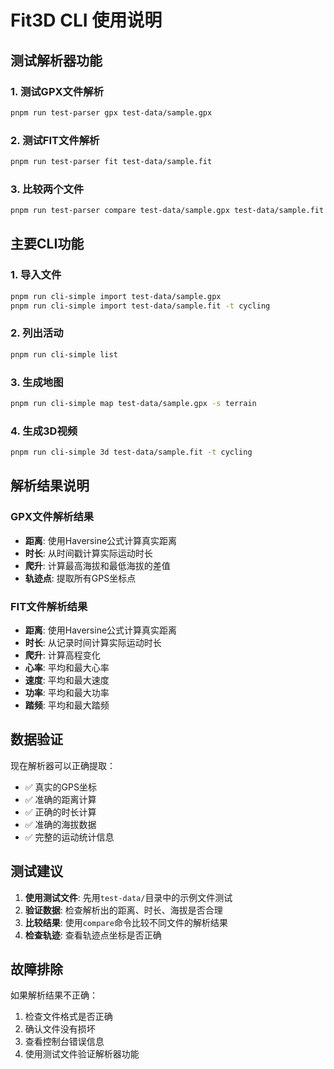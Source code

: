 # Fit3D CLI 使用说明

## 测试解析器功能

### 1. 测试GPX文件解析
```bash
pnpm run test-parser gpx test-data/sample.gpx
```

### 2. 测试FIT文件解析
```bash
pnpm run test-parser fit test-data/sample.fit
```

### 3. 比较两个文件
```bash
pnpm run test-parser compare test-data/sample.gpx test-data/sample.fit
```

## 主要CLI功能

### 1. 导入文件
```bash
pnpm run cli-simple import test-data/sample.gpx
pnpm run cli-simple import test-data/sample.fit -t cycling
```

### 2. 列出活动
```bash
pnpm run cli-simple list
```

### 3. 生成地图
```bash
pnpm run cli-simple map test-data/sample.gpx -s terrain
```

### 4. 生成3D视频
```bash
pnpm run cli-simple 3d test-data/sample.fit -t cycling
```

## 解析结果说明

### GPX文件解析结果
- **距离**: 使用Haversine公式计算真实距离
- **时长**: 从时间戳计算实际运动时长
- **爬升**: 计算最高海拔和最低海拔的差值
- **轨迹点**: 提取所有GPS坐标点

### FIT文件解析结果
- **距离**: 使用Haversine公式计算真实距离
- **时长**: 从记录时间计算实际运动时长
- **爬升**: 计算高程变化
- **心率**: 平均和最大心率
- **速度**: 平均和最大速度
- **功率**: 平均和最大功率
- **踏频**: 平均和最大踏频

## 数据验证

现在解析器可以正确提取：
- ✅ 真实的GPS坐标
- ✅ 准确的距离计算
- ✅ 正确的时长计算
- ✅ 准确的海拔数据
- ✅ 完整的运动统计信息

## 测试建议

1. **使用测试文件**: 先用`test-data/`目录中的示例文件测试
2. **验证数据**: 检查解析出的距离、时长、海拔是否合理
3. **比较结果**: 使用`compare`命令比较不同文件的解析结果
4. **检查轨迹**: 查看轨迹点坐标是否正确

## 故障排除

如果解析结果不正确：
1. 检查文件格式是否正确
2. 确认文件没有损坏
3. 查看控制台错误信息
4. 使用测试文件验证解析器功能
